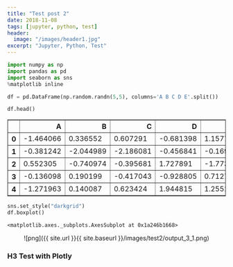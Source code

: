 ```yaml
---
title: "Test post 2"
date: 2018-11-08
tags: [jupyter, python, test]
header:
  image: "/images/header1.jpg"
excerpt: "Jupyter, Python, Test"
---
```


```python
import numpy as np
import pandas as pd
import seaborn as sns
%matplotlib inline
```


```python
df = pd.DataFrame(np.random.randn(5,5), columns='A B C D E'.split())
```


```python
df.head()
```




<div>
<style scoped>
    .dataframe tbody tr th:only-of-type {
        vertical-align: middle;
    }

    .dataframe tbody tr th {
        vertical-align: top;
    }

    .dataframe thead th {
        text-align: right;
    }
</style>
<table border="1" class="dataframe">
  <thead>
    <tr style="text-align: right;">
      <th></th>
      <th>A</th>
      <th>B</th>
      <th>C</th>
      <th>D</th>
      <th>E</th>
    </tr>
  </thead>
  <tbody>
    <tr>
      <th>0</th>
      <td>-1.464066</td>
      <td>0.336552</td>
      <td>0.607291</td>
      <td>-0.681398</td>
      <td>1.157758</td>
    </tr>
    <tr>
      <th>1</th>
      <td>-0.381242</td>
      <td>-2.044989</td>
      <td>-2.186081</td>
      <td>-0.456841</td>
      <td>-0.169559</td>
    </tr>
    <tr>
      <th>2</th>
      <td>0.552305</td>
      <td>-0.740974</td>
      <td>-0.395681</td>
      <td>1.727891</td>
      <td>-1.773343</td>
    </tr>
    <tr>
      <th>3</th>
      <td>-0.136098</td>
      <td>0.190199</td>
      <td>-0.417043</td>
      <td>-0.928805</td>
      <td>0.712748</td>
    </tr>
    <tr>
      <th>4</th>
      <td>-1.271963</td>
      <td>0.140087</td>
      <td>0.623424</td>
      <td>1.944815</td>
      <td>1.255174</td>
    </tr>
  </tbody>
</table>
</div>




```python
sns.set_style("darkgrid")
df.boxplot()
```




    <matplotlib.axes._subplots.AxesSubplot at 0x1a246b1668>


<p align="center">
![png]({{ site.url }}{{ site.baseurl }}/images/test2/output_3_1.png)
</p>

### H3 Test with Plotly


<script src="https://cdn.plot.ly/plotly-latest.min.js"></script>
<div id="22495cec-ac95-42d5-b3b1-4566a5848585" style="height: 100%; width: 100%;" class="plotly-graph-div"></div><script type="text/javascript">window.PLOTLYENV=window.PLOTLYENV || {};window.PLOTLYENV.BASE_URL="https://plot.ly";Plotly.newPlot("22495cec-ac95-42d5-b3b1-4566a5848585", [{"type": "scatter", "x": [0.0, 0.1111111111111111, 0.2222222222222222, 0.3333333333333333, 0.4444444444444444, 0.5555555555555556, 0.6666666666666666, 0.7777777777777777, 0.8888888888888888, 1.0], "y": [-0.2706323284096669, -0.5368085060076518, -0.3650022122835297, 1.0837185699917664, -1.6123886503326845, 1.3256691068338189, -0.31083903066205104, 0.6951190301897303, -1.624361384686101, 1.852523980751262]}], {}, {"showLink": true, "linkText": "Export to plot.ly"})</script>


<div id="abf66fc4-2ee7-4b31-8d1d-a802ae8f948a" style="height: 525px; width: 100%;" class="plotly-graph-div"></div><script type="text/javascript"> window.PLOTLYENV=window.PLOTLYENV || {};window.PLOTLYENV.BASE_URL="https://plot.ly";Plotly.newPlot("abf66fc4-2ee7-4b31-8d1d-a802ae8f948a", [{"marker": {"color": "rgba(255, 153, 51, 0.6)", "line": {"color": "rgba(255, 153, 51, 1.0)", "width": 1}}, "name": "None", "orientation": "v", "text": "", "x": ["A", "B", "C", "D"], "y": [100, 100, 100, 100], "type": "bar", "uid": "93a32500-425f-410b-a8ff-e939405e403d"}], {"legend": {"bgcolor": "#F5F6F9", "font": {"color": "#4D5663"}}, "paper_bgcolor": "#F5F6F9", "plot_bgcolor": "#F5F6F9", "titlefont": {"color": "#4D5663"}, "xaxis": {"gridcolor": "#E1E5ED", "showgrid": true, "tickfont": {"color": "#4D5663"}, "title": "", "titlefont": {"color": "#4D5663"}, "zerolinecolor": "#E1E5ED"}, "yaxis": {"gridcolor": "#E1E5ED", "showgrid": true, "tickfont": {"color": "#4D5663"}, "title": "", "titlefont": {"color": "#4D5663"}, "zerolinecolor": "#E1E5ED"}}, {"showLink": true, "linkText": "Export to plot.ly"})});</script>

